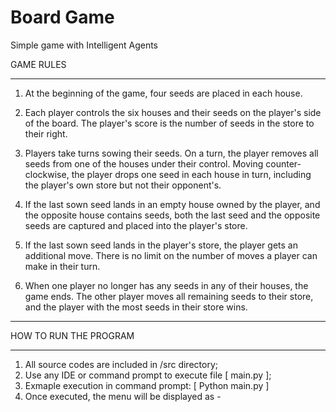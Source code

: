# Board Game

Simple game with Intelligent Agents 

GAME RULES
**********************************************************************************************
1. At the beginning of the game, four seeds are placed in each house.

2. Each player controls the six houses and their seeds on the player's side of the board.
   The player's score is the number of seeds in the store to their right.

3. Players take turns sowing their seeds. On a turn, the player removes all seeds from one
   of the houses under their control. Moving counter-clockwise, the player drops one seed in
   each house in turn, including the player's own store but not their opponent's.

4. If the last sown seed lands in an empty house owned by the player, and the opposite house
   contains seeds, both the last seed and the opposite seeds are captured and placed into
   the player's store.

5. If the last sown seed lands in the player's store, the player gets an additional move.
   There is no limit on the number of moves a player can make in their turn.

6. When one player no longer has any seeds in any of their houses, the game ends.
   The other player moves all remaining seeds to their store, and the player with the
   most seeds in their store wins.
**********************************************************************************************

HOW TO RUN THE PROGRAM
**********************************************************************************************
1. All source codes are included in /src directory;
2. Use any IDE or command prompt to execute file [  main.py  ];
3. Exmaple execution in command prompt: [ Python main.py ]
4. Once executed, the menu will be displayed as -

